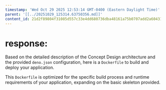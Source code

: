 ```yaml
---
timestamp: 'Wed Oct 29 2025 12:53:14 GMT-0400 (Eastern Daylight Time)'
parent: '[[../20251029_125314.63750356.md]]'
content_id: 21d2f89804f31085d557c33e4dd680736dba48161a75b0707add2a60431d4d29
---
```


# response:

Based on the detailed description of the Concept Design architecture and the provided `deno.json` configuration, here is a `Dockerfile` to build and deploy your application.

This `Dockerfile` is optimized for the specific build process and runtime requirements of your application, expanding on the basic skeleton provided.
